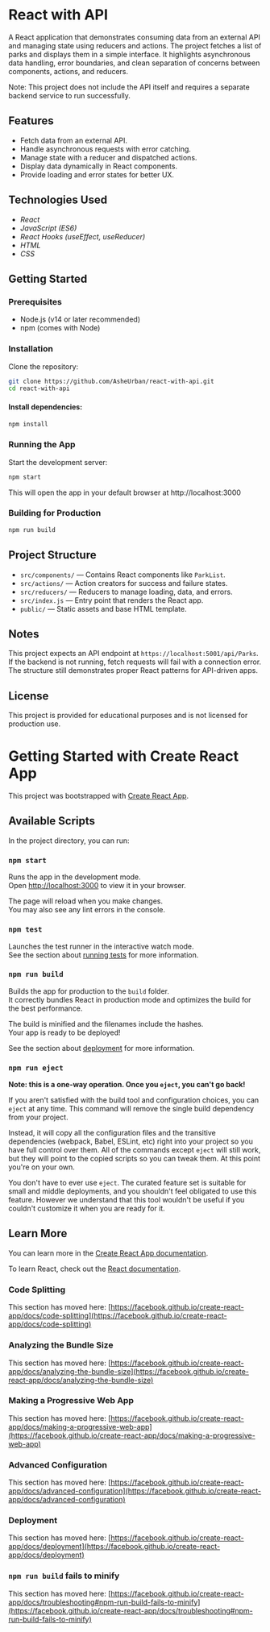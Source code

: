 # React with API

A React application that demonstrates consuming data from an external API and managing state using reducers and actions. The project fetches a list of parks and displays them in a simple interface. It highlights asynchronous data handling, error boundaries, and clean separation of concerns between components, actions, and reducers.

Note: This project does not include the API itself and requires a separate backend service to run successfully.

## Features
- Fetch data from an external API.
- Handle asynchronous requests with error catching.
- Manage state with a reducer and dispatched actions.
- Display data dynamically in React components.
- Provide loading and error states for better UX.

## Technologies Used
- _React_
- _JavaScript (ES6)_
- _React Hooks (useEffect, useReducer)_
- _HTML_
- _CSS_

## Getting Started

### Prerequisites
- Node.js (v14 or later recommended)
- npm (comes with Node)

### Installation
Clone the repository:
```bash
git clone https://github.com/AsheUrban/react-with-api.git
cd react-with-api
```

#### Install dependencies:
```bash
npm install
```

### Running the App
Start the development server:
```bash
npm start
```

This will open the app in your default browser at http://localhost:3000

### Building for Production
```bash
npm run build
```

## Project Structure
- `src/components/` — Contains React components like `ParkList`.
- `src/actions/` — Action creators for success and failure states.
- `src/reducers/` — Reducers to manage loading, data, and errors.
- `src/index.js` — Entry point that renders the React app.
- `public/` — Static assets and base HTML template.

## Notes
This project expects an API endpoint at `https://localhost:5001/api/Parks`. If the backend is not running, fetch requests will fail with a connection error. The structure still demonstrates proper React patterns for API-driven apps.

## License
This project is provided for educational purposes and is not licensed for production use.


# Getting Started with Create React App

This project was bootstrapped with [Create React App](https://github.com/facebook/create-react-app).

## Available Scripts

In the project directory, you can run:

### `npm start`

Runs the app in the development mode.\
Open [http://localhost:3000](http://localhost:3000) to view it in your browser.

The page will reload when you make changes.\
You may also see any lint errors in the console.

### `npm test`

Launches the test runner in the interactive watch mode.\
See the section about [running tests](https://facebook.github.io/create-react-app/docs/running-tests) for more information.

### `npm run build`

Builds the app for production to the `build` folder.\
It correctly bundles React in production mode and optimizes the build for the best performance.

The build is minified and the filenames include the hashes.\
Your app is ready to be deployed!

See the section about [deployment](https://facebook.github.io/create-react-app/docs/deployment) for more information.

### `npm run eject`

**Note: this is a one-way operation. Once you `eject`, you can't go back!**

If you aren't satisfied with the build tool and configuration choices, you can `eject` at any time. This command will remove the single build dependency from your project.

Instead, it will copy all the configuration files and the transitive dependencies (webpack, Babel, ESLint, etc) right into your project so you have full control over them. All of the commands except `eject` will still work, but they will point to the copied scripts so you can tweak them. At this point you're on your own.

You don't have to ever use `eject`. The curated feature set is suitable for small and middle deployments, and you shouldn't feel obligated to use this feature. However we understand that this tool wouldn't be useful if you couldn't customize it when you are ready for it.

## Learn More

You can learn more in the [Create React App documentation](https://facebook.github.io/create-react-app/docs/getting-started).

To learn React, check out the [React documentation](https://reactjs.org/).

### Code Splitting

This section has moved here: [https://facebook.github.io/create-react-app/docs/code-splitting](https://facebook.github.io/create-react-app/docs/code-splitting)

### Analyzing the Bundle Size

This section has moved here: [https://facebook.github.io/create-react-app/docs/analyzing-the-bundle-size](https://facebook.github.io/create-react-app/docs/analyzing-the-bundle-size)

### Making a Progressive Web App

This section has moved here: [https://facebook.github.io/create-react-app/docs/making-a-progressive-web-app](https://facebook.github.io/create-react-app/docs/making-a-progressive-web-app)

### Advanced Configuration

This section has moved here: [https://facebook.github.io/create-react-app/docs/advanced-configuration](https://facebook.github.io/create-react-app/docs/advanced-configuration)

### Deployment

This section has moved here: [https://facebook.github.io/create-react-app/docs/deployment](https://facebook.github.io/create-react-app/docs/deployment)

### `npm run build` fails to minify

This section has moved here: [https://facebook.github.io/create-react-app/docs/troubleshooting#npm-run-build-fails-to-minify](https://facebook.github.io/create-react-app/docs/troubleshooting#npm-run-build-fails-to-minify)
